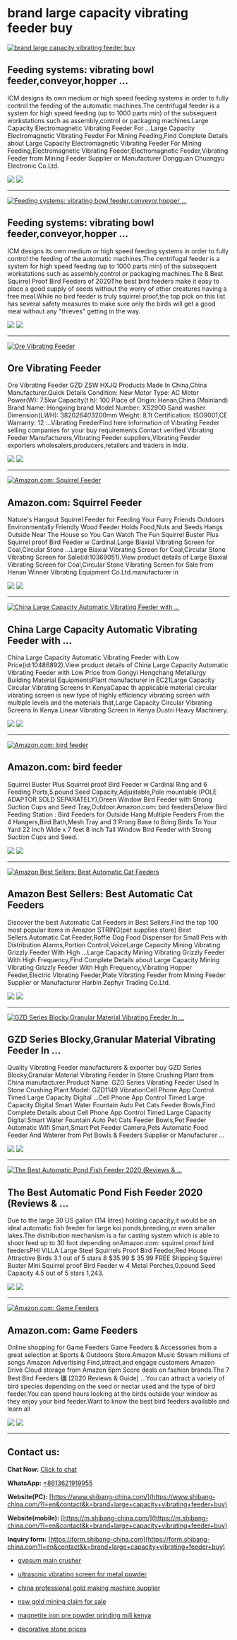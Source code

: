 # brand large capacity vibrating feeder buy

<a href="https://swt.shibang-china.com/?l=en&img&k=brand+large+capacity+vibrating+feeder+buy" target="_blank">![brand large capacity vibrating feeder buy](http://static.shibang-china.com/all-800x300/1407.jpg)</a>

## Feeding systems: vibrating bowl feeder,conveyor,hopper …
ICM designs its own medium or high speed feeding systems in order to fully control the feeding of the automatic machines.The centrifugal feeder is a system for high speed feeding (up to 1000 parts min) of the subsequent workstations such as assembly,control or packaging machines.Large Capacity Electromagnetic Vibrating Feeder For …Large Capacity Electromagnetic Vibrating Feeder For Mining Feeding,Find Complete Details about Large Capacity Electromagnetic Vibrating Feeder For Mining Feeding,Electromagnetic Vibrating Feeder,Electromagnetic Feeder,Vibrating Feeder from Mining Feeder Supplier or Manufacturer Dongguan Chuangyu Electronic Co.Ltd.


<a href="https://whatsapp.shibangsoft.com/WhatsApp.php" target="_blank" title="WhatsApp">![](http://static.shibang-china.com/icon/whatsapp.png)</a> <a href="https://swt.shibang-china.com/?l=en&icon&k=brand+large+capacity+vibrating+feeder+buy" target="_blank">![](http://static.shibang-china.com/icon/chat-en.png)</a>

---

<a href="https://swt.shibang-china.com/?l=en&img&k=brand+large+capacity+vibrating+feeder+buy" target="_blank">![Feeding systems: vibrating bowl feeder,conveyor,hopper …](http://static.shibang-china.com/all-800x300/519.jpg)</a>

## Feeding systems: vibrating bowl feeder,conveyor,hopper …
ICM designs its own medium or high speed feeding systems in order to fully control the feeding of the automatic machines.The centrifugal feeder is a system for high speed feeding (up to 1000 parts min) of the subsequent workstations such as assembly,control or packaging machines.The 8 Best Squirrel Proof Bird Feeders of 2020The best bird feeders make it easy to place a good supply of seeds without the worry of other creatures having a free meal.While no bird feeder is truly squirrel proof,the top pick on this list has several safety measures to make sure only the birds will get a good meal without any &quot;thieves&quot; getting in the way.


<a href="https://whatsapp.shibangsoft.com/WhatsApp.php" target="_blank" title="WhatsApp">![](http://static.shibang-china.com/icon/whatsapp.png)</a> <a href="https://swt.shibang-china.com/?l=en&icon&k=brand+large+capacity+vibrating+feeder+buy" target="_blank">![](http://static.shibang-china.com/icon/chat-en.png)</a>

---

<a href="https://swt.shibang-china.com/?l=en&img&k=brand+large+capacity+vibrating+feeder+buy" target="_blank">![Ore Vibrating Feeder](http://static.shibang-china.com/all-800x300/130.jpg)</a>

## Ore Vibrating Feeder
Ore Vibrating Feeder GZD ZSW HXJQ Products Made In China,China Manufacturer.Quick Details Condition: New Motor Type: AC Motor Power(W): 7.5kw Capacity(t h): 100 Place of Origin: Henan,China (Mainland) Brand Name: Hongxing brand Model Number: XS2900 Sand washer Dimension(L*W*H): 3820*2640*3200mm Weight: 8.1t Certification: ISO9001,CE Warranty: 12 …Vibrating FeederFind here information of Vibrating Feeder selling companies for your buy requirements.Contact verified Vibrating Feeder Manufacturers,Vibrating Feeder suppliers,Vibrating Feeder exporters wholesalers,producers,retailers and traders in India.


<a href="https://whatsapp.shibangsoft.com/WhatsApp.php" target="_blank" title="WhatsApp">![](http://static.shibang-china.com/icon/whatsapp.png)</a> <a href="https://swt.shibang-china.com/?l=en&icon&k=brand+large+capacity+vibrating+feeder+buy" target="_blank">![](http://static.shibang-china.com/icon/chat-en.png)</a>

---

<a href="https://swt.shibang-china.com/?l=en&img&k=brand+large+capacity+vibrating+feeder+buy" target="_blank">![Amazon.com: Squirrel Feeder](http://static.shibang-china.com/all-800x300/1470.jpg)</a>

## Amazon.com: Squirrel Feeder
Nature's Hangout Squirrel Feeder for Feeding Your Furry Friends Outdoors Environmentally Friendly Wood Feeder Holds Food,Nuts and Seeds Hangs Outside Near The House so You Can Watch The Fun Squirrel Buster Plus Squirrel proof Bird Feeder w Cardinal.Large Biaxial Vibrating Screen for Coal,Circular Stone …Large Biaxial Vibrating Screen for Coal,Circular Stone Vibrating Screen for Sale(id:10369051).View product details of Large Biaxial Vibrating Screen for Coal,Circular Stone Vibrating Screen for Sale from Henan Winner Vibrating Equipment Co.Ltd.manufacturer in


<a href="https://whatsapp.shibangsoft.com/WhatsApp.php" target="_blank" title="WhatsApp">![](http://static.shibang-china.com/icon/whatsapp.png)</a> <a href="https://swt.shibang-china.com/?l=en&icon&k=brand+large+capacity+vibrating+feeder+buy" target="_blank">![](http://static.shibang-china.com/icon/chat-en.png)</a>

---

<a href="https://swt.shibang-china.com/?l=en&img&k=brand+large+capacity+vibrating+feeder+buy" target="_blank">![China Large Capacity Automatic Vibrating Feeder with …](http://static.shibang-china.com/all-800x300/857.jpg)</a>

## China Large Capacity Automatic Vibrating Feeder with …
China Large Capacity Automatic Vibrating Feeder with Low Price(id:10486892).View product details of China Large Capacity Automatic Vibrating Feeder with Low Price from Gongyi Hengchang Metallurgy Building Material EquipmentsPlant manufacturer in EC21Large Capacity Circular Vibrating Screens In KenyaCapac th applicable material circular vibrating screen is new type of highly efficiency vibrating screen with multiple levels and the materials that,Large Capacity Circular Vibrating Screens In Kenya.Linear Vibrating Screen In Kenya Dustri Heavy Machinery.


<a href="https://whatsapp.shibangsoft.com/WhatsApp.php" target="_blank" title="WhatsApp">![](http://static.shibang-china.com/icon/whatsapp.png)</a> <a href="https://swt.shibang-china.com/?l=en&icon&k=brand+large+capacity+vibrating+feeder+buy" target="_blank">![](http://static.shibang-china.com/icon/chat-en.png)</a>

---

<a href="https://swt.shibang-china.com/?l=en&img&k=brand+large+capacity+vibrating+feeder+buy" target="_blank">![Amazon.com: bird feeder](http://static.shibang-china.com/all-800x300/749.jpg)</a>

## Amazon.com: bird feeder
Squirrel Buster Plus Squirrel proof Bird Feeder w Cardinal Ring and 6 Feeding Ports,5.pound Seed Capacity,Adjustable,Pole mountable (POLE ADAPTOR SOLD SEPARATELY),Green Window Bird Feeder with Strong Suction Cups and Seed Tray,Outdoor.Amazon.com: bird feedersDeluxe Bird Feeding Station : Bird Feeders for Outside Hang Multiple Feeders From the 4 Hangers,Bird Bath,Mesh Tray and 3 Prong Base to Bring Birds To Your Yard 22 Inch Wide x 7 feet 8 inch Tall Window Bird Feeder with Strong Suction Cups and Seed.


<a href="https://whatsapp.shibangsoft.com/WhatsApp.php" target="_blank" title="WhatsApp">![](http://static.shibang-china.com/icon/whatsapp.png)</a> <a href="https://swt.shibang-china.com/?l=en&icon&k=brand+large+capacity+vibrating+feeder+buy" target="_blank">![](http://static.shibang-china.com/icon/chat-en.png)</a>

---

<a href="https://swt.shibang-china.com/?l=en&img&k=brand+large+capacity+vibrating+feeder+buy" target="_blank">![Amazon Best Sellers: Best Automatic Cat Feeders](http://static.shibang-china.com/all-800x300/539.jpg)</a>

## Amazon Best Sellers: Best Automatic Cat Feeders
Discover the best Automatic Cat Feeders in Best Sellers.Find the top 100 most popular items in Amazon STRING(pet supplies store) Best Sellers.Automatic Cat Feeder,Roffie Dog Food Dispenser for Small Pets with Distribution Alarms,Portion Control,VoiceLarge Capacity Mining Vibrating Grizzly Feeder With High …Large Capacity Mining Vibrating Grizzly Feeder With High Frequency,Find Complete Details about Large Capacity Mining Vibrating Grizzly Feeder With High Frequency,Vibrating Hopper Feeder,Electric Vibrating Feeder,Plate Vibrating Feeder from Mining Feeder Supplier or Manufacturer Harbin Zephyr Trading Co.Ltd.


<a href="https://whatsapp.shibangsoft.com/WhatsApp.php" target="_blank" title="WhatsApp">![](http://static.shibang-china.com/icon/whatsapp.png)</a> <a href="https://swt.shibang-china.com/?l=en&icon&k=brand+large+capacity+vibrating+feeder+buy" target="_blank">![](http://static.shibang-china.com/icon/chat-en.png)</a>

---

<a href="https://swt.shibang-china.com/?l=en&img&k=brand+large+capacity+vibrating+feeder+buy" target="_blank">![GZD Series Blocky,Granular Material Vibrating Feeder In …](http://static.shibang-china.com/all-800x300/865.jpg)</a>

## GZD Series Blocky,Granular Material Vibrating Feeder In …
Quality Vibrating Feeder manufacturers &amp; exporter buy GZD Series Blocky,Granular Material Vibrating Feeder In Stone Crushing Plant from China manufacturer.Product Name: GZD Series Vibrating Feeder Used In Stone Crushing Plant Model: GZD1149 VibrationCell Phone App Control Timed Large Capacity Digital …Cell Phone App Control Timed Large Capacity Digital Smart Water Fountain Auto Pet Cats Feeder Bowls,Find Complete Details about Cell Phone App Control Timed Large Capacity Digital Smart Water Fountain Auto Pet Cats Feeder Bowls,Pet Feeder Automatic Wifi Smart,Smart Pet Feeder Camera,Pets Automatic Food Feeder And Waterer from Pet Bowls &amp; Feeders Supplier or Manufacturer …


<a href="https://whatsapp.shibangsoft.com/WhatsApp.php" target="_blank" title="WhatsApp">![](http://static.shibang-china.com/icon/whatsapp.png)</a> <a href="https://swt.shibang-china.com/?l=en&icon&k=brand+large+capacity+vibrating+feeder+buy" target="_blank">![](http://static.shibang-china.com/icon/chat-en.png)</a>

---

<a href="https://swt.shibang-china.com/?l=en&img&k=brand+large+capacity+vibrating+feeder+buy" target="_blank">![The Best Automatic Pond Fish Feeder 2020 (Reviews &amp; …](http://static.shibang-china.com/all-800x300/238.jpg)</a>

## The Best Automatic Pond Fish Feeder 2020 (Reviews &amp; …
Due to the large 30 US gallon (114 litres) holding capacity,it would be an ideal automatic fish feeder for large koi ponds,breeding,or even smaller lakes.The distribution mechanism is a far casting system which is able to shoot feed up to 30 foot depending onAmazon.com: squirrel proof bird feedersPHI VILLA Large Steel Squirrels Proof Bird Feeder,Red House Attractive Birds 3.1 out of 5 stars 8 $35.99 $ 35.99 FREE Shipping Squirrel Buster Mini Squirrel proof Bird Feeder w 4 Metal Perches,0.pound Seed Capacity 4.5 out of 5 stars 1,243.


<a href="https://whatsapp.shibangsoft.com/WhatsApp.php" target="_blank" title="WhatsApp">![](http://static.shibang-china.com/icon/whatsapp.png)</a> <a href="https://swt.shibang-china.com/?l=en&icon&k=brand+large+capacity+vibrating+feeder+buy" target="_blank">![](http://static.shibang-china.com/icon/chat-en.png)</a>

---

<a href="https://swt.shibang-china.com/?l=en&img&k=brand+large+capacity+vibrating+feeder+buy" target="_blank">![Amazon.com: Game Feeders](http://static.shibang-china.com/all-800x300/1094.jpg)</a>

## Amazon.com: Game Feeders
Online shopping for Game Feeders Game Feeders &amp; Accessories from a great selection at Sports &amp; Outdoors Store.Amazon Music Stream millions of songs Amazon Advertising Find,attract,and engage customers Amazon Drive Cloud storage from Amazon 6pm Score deals on fashion brands.The 7 Best Bird Feeders 礪 [2020 Reviews &amp; Guide] …You can attract a variety of bird species depending on the seed or nectar used and the type of bird feeder.You can spend hours looking at the birds outside your window as they enjoy your bird feeder.Want to know the best bird feeders available and learn all


<a href="https://whatsapp.shibangsoft.com/WhatsApp.php" target="_blank" title="WhatsApp">![](http://static.shibang-china.com/icon/whatsapp.png)</a> <a href="https://swt.shibang-china.com/?l=en&icon&k=brand+large+capacity+vibrating+feeder+buy" target="_blank">![](http://static.shibang-china.com/icon/chat-en.png)</a>

---
## Contact us:

**Chat Now:** [Click to chat](https://swt.shibang-china.com?l=en&contact&k=brand+large+capacity+vibrating+feeder+buy)

**WhatsApp:**  [+8613621919955](https://whatsapp.shibangsoft.com/WhatsApp.php)

**Website(PC):** [https://www.shibang-china.com/](https://www.shibang-china.com/?l=en&contact&k=brand+large+capacity+vibrating+feeder+buy)

**Website(mobile):** [https://m.shibang-china.com/](https://m.shibang-china.com/?l=en&contact&k=brand+large+capacity+vibrating+feeder+buy)

**Inquiry form:** [https://form.shibang-china.com](https://form.shibang-china.com?l=en&contact&k=brand+large+capacity+vibrating+feeder+buy)

* [gypsum main crusher](../135/gypsum%20main%20crusher.md)

* [ultrasonic vibrating screen for metal powder](../135/ultrasonic%20vibrating%20screen%20for%20metal%20powder.md)

* [china professional gold making machine supplier](../133/china%20professional%20gold%20making%20machine%20supplier.md)

* [nsw gold mining claim for sale](../132/nsw%20gold%20mining%20claim%20for%20sale.md)

* [magnetite iron ore powder grinding mill kenya](../137/magnetite%20iron%20ore%20powder%20grinding%20mill%20kenya.md)

* [decorative stone prices](../138/decorative%20stone%20prices.md)